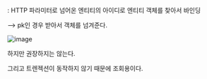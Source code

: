 : HTTP 파라미터로 넘어온 엔티티의 아이디로 엔티티 객체를 찾아서 바인딩

--> pk인 경우 받아서 객체를 넘겨준다.

![image](https://user-images.githubusercontent.com/108928206/194791744-36f2a4e4-6754-40ce-a3df-0d052f0d0115.png)

하지만 권장하지는 않는다.

그리고 트렌젝션이 동작하지 않기 때문에 조회용이다.
